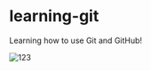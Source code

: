 # learning-git

Learning how to use Git and GitHub!

![123](https://github.com/konradoCh/learning-git/assets/127674711/a6ff4d6f-d06d-43b0-a8f5-a7256fe4dea0)
